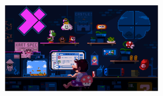 ![mario](https://github.com/AJahann/AJahann/blob/main/225813708-98b745f2-7d22-48cf-9150-083f1b00d6c9.gif?raw=true)

